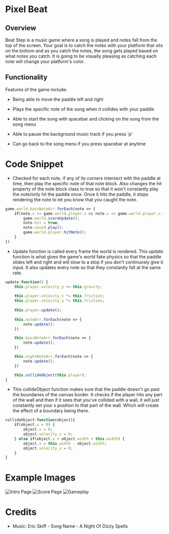 # Pixel Beat

## Overview

Beat Step is a music game where a song is played and notes fall from the top of the screen.  Your goal is to catch the notes with your  platform that sits on the bottom and as you catch the notes, the song gets played based on what notes you catch.  It is going to be visually pleasing as catching each note will change your platform's color.  

## Functionality

Features of the game include:

* Being able to move the paddle left and right

* Plays the specific note of the song when it collides with your paddle

* Able to start the song with spacebar and clicking on the song from the song menu

* Able to pause the background music track if you press 'p'

* Can go back to the song menu if you press spacebar at anytime

# Code Snippet

* Checked for each note, if any of its corners intersect with the paddle at time, then play the specific note of that note block.  Also changes the hit property of the note block class to true so that it won't constantly play the note/only hit the paddle once.  Once it hits the paddle, it stops rendering the note to let you know that you caught the note.

```javascript
game.world.bassNoteArr.forEach(note => {
    if(note.x >= game.world.player.x && note.x <= game.world.player.x + 24 && note.y >= game.world.player.y && note.y <= game.world.player.y + 4 && !note.hit){
        game.world.scoreUpdate();
        note.hit = true;
        note.sound.play();
        game.world.player.hitNote();
    }
})
```

* Update function is called every frame the world is rendered.  This update function is what gives the game's world fake physics so that the paddle slides left and right and will slow to a stop if you don't continuosly give it input.  It also updates every note so that they constantly fall at the same rate.  

```javascript
update:function() {
    this.player.velocity_y += this.gravity;
    
    this.player.velocity_x *= this.friction;
    this.player.velocity_y *= this.friction;
    
    this.player.update();
    
    this.noteArr.forEach(note => {
        note.update();
    })

    this.bassNoteArr.forEach(note => {
        note.update();
    })

    this.eightNoteArr.forEach(note => {
        note.update();
    })

    this.collideObject(this.player);
}
```

* This collideObject function makes sure that the paddle doesn't go past the boundaries of the canvas border.  It checks if the player hits any part of the wall and then if it sees that you've collided with a wall, it will just constantly set your x position to that part of the wall.  Which will create the effect of a boundary being there.

```javascript
collideObject:function(object){
    if(object.x < 0) {
        object.x = 0;
        object.velocity_x = 0;
    } else if(object.x + object.width > this.width) {
        object.x = this.width - object.width;
        object.velocity_x = 0;
    } 
}
```

# Example Images
![Intro Page](https://github.com/dojobuns/pixel-beat/blob/master/src/images/portfoliositepixel.png)
![Score Page](https://github.com/dojobuns/pixel-beat/blob/master/src/images/soclosetoperfectscorepixel.png)
![Gameplay](https://github.com/dojobuns/pixel-beat/blob/master/src/images/thirteenscorepixel.png)

# Credits
* Music: Eric Skiff - Song Name - A Night Of Dizzy Spells